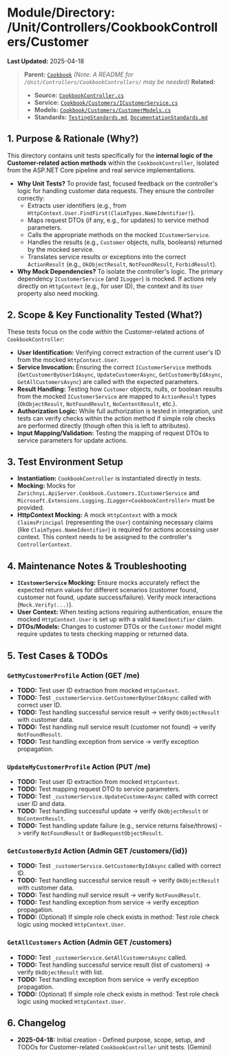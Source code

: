 # Module/Directory: /Unit/Controllers/CookbookControllers/Customer

**Last Updated:** 2025-04-18

> **Parent:** [`Cookbook`](../README.md)
> *(Note: A README for `/Unit/Controllers/CookbookControllers/` may be needed)*
> **Related:**
> * **Source:** [`CookbookController.cs`](../../../../../Zarichney.Server/Controllers/CookbookController.cs)
> * **Service:** [`Cookbook/Customers/ICustomerService.cs`](../../../../../Zarichney.Server/Cookbook/Customers/ICustomerService.cs)
> * **Models:** [`Cookbook/Customers/CustomerModels.cs`](../../../../../Zarichney.Server/Cookbook/Customers/CustomerModels.cs)
> * **Standards:** [`TestingStandards.md`](../../../../../Docs/Standards/TestingStandards.md), [`DocumentationStandards.md`](../../../../../Docs/Standards/DocumentationStandards.md)

## 1. Purpose & Rationale (Why?)

This directory contains unit tests specifically for the **internal logic of the Customer-related action methods** within the `CookbookController`, isolated from the ASP.NET Core pipeline and real service implementations.

* **Why Unit Tests?** To provide fast, focused feedback on the controller's logic for handling customer data requests. They ensure the controller correctly:
    * Extracts user identifiers (e.g., from `HttpContext.User.FindFirst(ClaimTypes.NameIdentifier)`).
    * Maps request DTOs (if any, e.g., for updates) to service method parameters.
    * Calls the appropriate methods on the mocked `ICustomerService`.
    * Handles the results (e.g., `Customer` objects, nulls, booleans) returned by the mocked service.
    * Translates service results or exceptions into the correct `ActionResult` (e.g., `OkObjectResult`, `NotFoundResult`, `ForbidResult`).
* **Why Mock Dependencies?** To isolate the controller's logic. The primary dependency `ICustomerService` (and `ILogger`) is mocked. If actions rely directly on `HttpContext` (e.g., for user ID), the context and its `User` property also need mocking.

## 2. Scope & Key Functionality Tested (What?)

These tests focus on the code *within* the Customer-related actions of `CookbookController`:

* **User Identification:** Verifying correct extraction of the current user's ID from the mocked `HttpContext.User`.
* **Service Invocation:** Ensuring the correct `ICustomerService` methods (`GetCustomerByUserIdAsync`, `UpdateCustomerAsync`, `GetCustomerByIdAsync`, `GetAllCustomersAsync`) are called with the expected parameters.
* **Result Handling:** Testing how `Customer` objects, nulls, or boolean results from the mocked `ICustomerService` are mapped to `ActionResult` types (`OkObjectResult`, `NotFoundResult`, `NoContentResult`, etc.).
* **Authorization Logic:** While full authorization is tested in integration, unit tests can verify checks within the action method if simple role checks are performed directly (though often this is left to attributes).
* **Input Mapping/Validation:** Testing the mapping of request DTOs to service parameters for update actions.

## 3. Test Environment Setup

* **Instantiation:** `CookbookController` is instantiated directly in tests.
* **Mocking:** Mocks for `Zarichnyi.ApiServer.Cookbook.Customers.ICustomerService` and `Microsoft.Extensions.Logging.ILogger<CookbookController>` must be provided.
* **HttpContext Mocking:** A mock `HttpContext` with a mock `ClaimsPrincipal` (representing the `User`) containing necessary claims (like `ClaimTypes.NameIdentifier`) is required for actions accessing user context. This context needs to be assigned to the controller's `ControllerContext`.

## 4. Maintenance Notes & Troubleshooting

* **`ICustomerService` Mocking:** Ensure mocks accurately reflect the expected return values for different scenarios (customer found, customer not found, update success/failure). Verify mock interactions (`Mock.Verify(...)`).
* **User Context:** When testing actions requiring authentication, ensure the mocked `HttpContext.User` is set up with a valid `NameIdentifier` claim.
* **DTOs/Models:** Changes to customer DTOs or the `Customer` model might require updates to tests checking mapping or returned data.

## 5. Test Cases & TODOs

### `GetMyCustomerProfile` Action (GET /me)
* **TODO:** Test user ID extraction from mocked `HttpContext`.
* **TODO:** Test `_customerService.GetCustomerByUserIdAsync` called with correct user ID.
* **TODO:** Test handling successful service result -> verify `OkObjectResult` with customer data.
* **TODO:** Test handling null service result (customer not found) -> verify `NotFoundResult`.
* **TODO:** Test handling exception from service -> verify exception propagation.

### `UpdateMyCustomerProfile` Action (PUT /me)
* **TODO:** Test user ID extraction from mocked `HttpContext`.
* **TODO:** Test mapping request DTO to service parameters.
* **TODO:** Test `_customerService.UpdateCustomerAsync` called with correct user ID and data.
* **TODO:** Test handling successful update -> verify `OkObjectResult` or `NoContentResult`.
* **TODO:** Test handling update failure (e.g., service returns false/throws) -> verify `NotFoundResult` or `BadRequestObjectResult`.

### `GetCustomerById` Action (Admin GET /customers/{id})
* **TODO:** Test `_customerService.GetCustomerByIdAsync` called with correct ID.
* **TODO:** Test handling successful service result -> verify `OkObjectResult` with customer data.
* **TODO:** Test handling null service result -> verify `NotFoundResult`.
* **TODO:** Test handling exception from service -> verify exception propagation.
* **TODO:** (Optional) If simple role check exists in method: Test role check logic using mocked `HttpContext.User`.

### `GetAllCustomers` Action (Admin GET /customers)
* **TODO:** Test `_customerService.GetAllCustomersAsync` called.
* **TODO:** Test handling successful service result (list of customers) -> verify `OkObjectResult` with list.
* **TODO:** Test handling exception from service -> verify exception propagation.
* **TODO:** (Optional) If simple role check exists in method: Test role check logic using mocked `HttpContext.User`.

## 6. Changelog

* **2025-04-18:** Initial creation - Defined purpose, scope, setup, and TODOs for Customer-related `CookbookController` unit tests. (Gemini)

